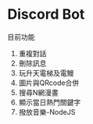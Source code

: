 # Discord Bot
目前功能
<ol>
<li>重複對話</li>
<li>刪除訊息</li>
<li>玩升天電梯及電鰻</li>
<li>圖片與QRcode合併</li>
<li>搜尋N網漫畫</li>
<li>顯示當日熱門關鍵字</li>
<li>撥放音樂-NodeJS</li>
</ol>